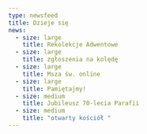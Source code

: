 ```yaml
---
type: newsfeed
title: Dzieje się
news:
  - size: large
    title: Rekolekcje Adwentowe
  - size: large
    title: zgłoszenia na kolędę
  - size: large
    title: Msza św. online
  - size: large
    title: Pamiętajmy!
  - size: medium
    title: Jubileusz 70-lecia Parafii
  - size: medium
    title: "otwarty kościół "
---
```

